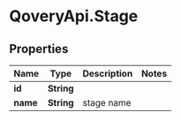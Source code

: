 # QoveryApi.Stage

## Properties

Name | Type | Description | Notes
------------ | ------------- | ------------- | -------------
**id** | **String** |  | 
**name** | **String** | stage name | 


